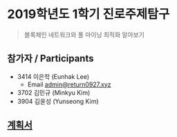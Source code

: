 # 2019학년도 1학기 진로주제탐구

> 블록체인 네트워크와 풀 마이닝 최적화 알아보기

## 참가자 / Participants

- 3414 이은학 (Eunhak Lee)
  - Email [admin@return0927.xyz](mailto:admin@return0927.xyz)
- 3702 김민규 (Minkyu Kim)
- 3904 김윤성 (Yunseong Kim)

## [계획서](가이드.MD)
